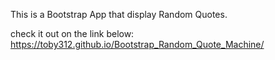 This is a Bootstrap App that display Random Quotes.

check it out on the link below:
https://toby312.github.io/Bootstrap_Random_Quote_Machine/